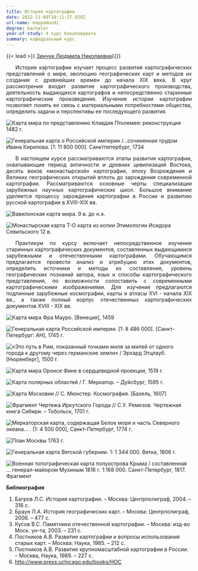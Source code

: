 ```yaml
---
title: История картографии
date: 2022-11-09T10:11:27.929Z
url-name: mappamundi
degree: bachelor
year-of-study: 4 курс бакалавриата
summary: кафедральный курс
---
```

{{< lead >}} [Зинчук Людмила Николаевна](https://istina.msu.ru/workers/8819924){{</lead>}}

<div style="text-align: justify; text-indent: 25px;">
История картографии изучает процесс развития картографических представлений о мире, эволюцию географических карт и методов их создания с древнейших времен до начала XIX века. В круг рассмотрения входит развитие картографического производства, деятельность выдающихся картографов и непосредственно старинные картографические произведения. Изучение истории картографии позволяет понять ее связь с материальными потребностями общества, определить задачи и перспективы ее последующего развития.</div>

![Карта мира по представлению Клавдия Птолемея: реконструкция 1482 г.](img/mappamundi1.jpg "Карта мира по представлению Клавдия Птолемея: реконструкция 1482 г.")

![Генеральная карта о Российской империи /…сочиненная трудом Ивана Кирилова. [1: 11 800 000].  Санктпетербург, 1734](img/mappamundi2.jpg "Генеральная карта о Российской империи /…сочиненная трудом Ивана Кирилова. [1: 11 800 000].  Санктпетербург, 1734")

<div style="text-align: justify; text-indent: 25px;">
В настоящем курсе рассматриваются этапы развития картографии, охватывающие период античности и древних цивилизаций Востока, десять веков «монастырской» картографии, эпоху Возрождения и Великих географических открытий вплоть до зарождения современной картографии. Рассматриваются основные черты специализации зарубежных научных картографических школ. Большое внимание уделяется процессу зарождения картографии в России и развитию русской картографии в XVIII-XIX вв.</div>

![Вавилонская карта мира. 9 в. до н.э.](img/mappamundi3.jpg "Вавилонская карта мира. 9 в. до н.э.")

![Монастырская карта T-O карта из копии Этимологии Исидора Севильского 12 в. ](img/mappamundi4.jpg "Монастырская карта T-O карта из копии Этимологии Исидора Севильского 12 в. ")

<div style="text-align: justify; text-indent: 25px;">
Практикум по курсу включает непосредственное изучение старинных картографических документов, составленных выдающимися зарубежными и отечественными картографами. Обучающимся предлагается провести анализ и атрибуцию этих документов, определить источники и методы их составления, уровень географических познаний автора, язык и способы картографического представления, по возможности сопоставить с современными картографическими изображениями. Для изучения предлагаются подлинные зарубежные космографии, карты и атласы XVI - начала XIX вв., а также полный корпус отечественных картографических документов XVIII - XIX вв.</div>

![Карта мира Фра Мауро. [Венеция], 1459](img/mappamundi5.jpg "Карта мира Фра Мауро. [Венеция], 1459")

![Генеральная карта Российской империи. [1: 8 486 000]. [Санкт-Петербург: АН], 1745 г.](img/mappamundi6.jpg "Генеральная карта Российской империи. [1: 8 486 000]. [Санкт-Петербург: АН], 1745 г.")

![«Это путь в Рим, показанный точками миля за милей от одного города к другому через германские земли» / Эрхард Этцлауб. [Нюренберг], 1500 г.](img/mappamundi7.jpg "«Это путь в Рим, показанный точками миля за милей от одного города к другому через германские земли» / Эрхард Этцлауб. [Нюренберг], 1500 г.")

![Карта мира Оронсе Фине в сердцевидной проекции, 1519 г.](img/mappamundi8.jpg "Карта мира Оронсе Фине в сердцевидной проекции, 1519 г.")

![Карта полярных областей / Г. Меркатор. – Дуйсбург, 1595 г.](img/mappamundi9.jpg "Карта полярных областей / Г. Меркатор. – Дуйсбург, 1595 г.")

![Карта Московии // С. Мюнстер. Космография. [Базель, 1607] ](img/mappamundi10.jpg "Карта Московии // С. Мюнстер. Космография. [Базель, 1607] ")

![Фрагмент Чертежа Иркутского Города // С.У. Ремезов. Чертежная книга Сибири. – Тобольск, 1701 г.](img/mappamundi11.jpg "Фрагмент Чертежа Иркутского Города // С.У. Ремезов. Чертежная книга Сибири. – Тобольск, 1701 г.")

![Меркаторская карта, содержащая Белое моря и часть Северного океана… . [1: 4 500 000], Санкт-Петербург, 1774 г.](img/mappamundi12.jpg "Меркаторская карта, содержащая Белое моря и часть Северного океана… . [1: 4 500 000], Санкт-Петербург, 1774 г.")

![План Москвы 1763 г.](img/mappamundi13.jpg "План Москвы 1763 г.")

![Генеральная карта Вятской губернии. 1: 1 344 000.  Вятка, 1806 г.](img/mappamundi14.jpg "Генеральная карта Вятской губернии. 1: 1 344 000.  Вятка, 1806 г.")

![Военная топографическая карта полуострова Крыма / составленная … генерал-майором Мухиным 1816 г. 1:168 000. Санкт-Петербург, 1817. Фрагмент](img/mappamundi15.jpg "Военная топографическая карта полуострова Крыма / составленная … генерал-майором Мухиным 1816 г. 1:168 000. Санкт-Петербург, 1817. Фрагмент")

**Библиография**

1. Багров Л.С. История картографии. –  Москва: Центрполиграф, 2004. –  316 с.  
2. Браун Л.А. История географических карт. –  Москва: Центрполиграф, 2006. –  477 с.
3. Кусов В.С. Памятники отечественной картографии. –   Москва: изд-во Моск. ун-та, 2003. –  231 c.
4. Постников А.В.  Развитие картографии и вопросы использования старых карт.  –  		Москва:	Наука,	1985. –  212 с.
5. Постников А.В.  Развитие крупномасштабной картографии в России. –  Москва, 	Наука, 1989. –  227 с.
6. http://www.press.uchicago.edu/books/HOC